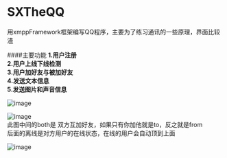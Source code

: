 # SXTheQQ
用xmppFramework框架编写QQ程序，主要为了练习通讯的一些原理，界面比较渣



####主要功能
**1.用户注册**<br />
**2.用户上线下线检测**<br />
**3.用户加好友与被加好友**<br />
**4.发送文本信息**<br />
**5.发送图片和声音信息**<br />



![image](https://github.com/dsxNiubility/SXTheQQ/raw/master/screenshots/001.png)


![image](https://github.com/dsxNiubility/SXTheQQ/raw/master/screenshots/002.png)<br />
此图中间的both是 双方互加好友，如果只有你加他就是to，反之就是from<br />
后面的离线是对方用户的在线状态，在线的用户会自动顶到上面


![image](https://github.com/dsxNiubility/SXTheQQ/raw/master/screenshots/003.png)